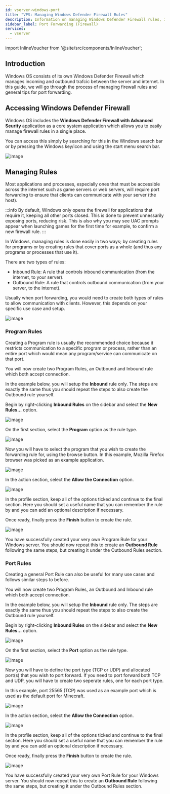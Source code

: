 ```yaml
---
id: vserver-windows-port
title: "VPS: Managing Windows Defender Firewall Rules"
description: Information on managing Windows Defender Firewall rules, including Port Forwarding, on your Windows VPS from ZAP-Hosting - ZAP-Hosting.com documentation
sidebar_label: Port Forwarding (Firewall)
services:
  - vserver
---
```


import InlineVoucher from '@site/src/components/InlineVoucher';

## Introduction

Windows OS consists of its own Windows Defender Firewall which manages incoming and outbound trafcic between the server and internet. In this guide, we will go through the process of managing firewall rules and general tips for port forwarding.

<InlineVoucher />

## Accessing Windows Defender Firewall

Windows OS includes the **Windows Defender Firewall with Advanced Seurity** application as a core system application which allows you to easily manage firewall rules in a single place.

You can access this simply by searching for this in the Windows search bar or by pressing the Windows key/icon and using the start menu search bar.

![image](https://screensaver01.zap-hosting.com/index.php/s/MEdQwo2do8zA84m/preview)

## Managing Rules

Most applications and processes, especially ones that must be accessible across the internet such as game servers or web servers, will require port forwarding to ensure that clients can communicate with your server (the host).

:::info
By default, Windows only opens the firewall for applications that require it, keeping all other ports closed. This is done to prevent unnessarily exposing ports, reducing risk. This is also why you may see UAC prompts appear when launching games for the first time for example, to confirm a new firewall rule.
:::

In Windows, managing rules is done easily in two ways; by creating rules for programs or by creating rules that cover ports as a whole (and thus any programs or processes that use it).

There are two types of rules:
- Inbound Rule: A rule that controls inbound communication (from the internet, to your server).
- Outbound Rule: A rule that controls outbound communication (from your server, to the internet).

Usually when port forwarding, you would need to create both types of rules to allow communication with clients. However, this depends on your specific use case and setup.

![image](https://screensaver01.zap-hosting.com/index.php/s/a8HCX6ZyWfemQtN/preview)

### Program Rules

Creating a Program rule is usually the recommended choice because it restricts communication to a specific program or process, rather than an entire port which would mean any program/service can communicate on that port.

You will now create two Program Rules, an Outbound and Inbound rule which both accept connection.

In the example below, you will setup the **Inbound** rule only. The steps are exactly the same thus you should repeat the steps to also create the Outbound rule yourself.

Begin by right-clicking **Inbound Rules** on the sidebar and select the **New Rules...** option.

![image](https://screensaver01.zap-hosting.com/index.php/s/mnZXWgEWyxSciE4/preview)

On the first section, select the **Program** option as the rule type.

![image](https://screensaver01.zap-hosting.com/index.php/s/NPm9ae8BsD78An9/preview)

Now you will have to select the program that you wish to create the forwarding rule for, using the browse button. In this example, Mozilla Firefox browser was picked as an example application.

![image](https://screensaver01.zap-hosting.com/index.php/s/XsS2iTa4JjXF8j5/preview)

In the action section, select the **Allow the Connection** option.

![image](https://screensaver01.zap-hosting.com/index.php/s/pnFz9EoxPqPT8xS/preview)

In the profile section, keep all of the options ticked and continue to the final section. Here you should set a useful name that you can remember the rule by and you can add an optional description if necessary.

Once ready, finally press the **Finish** button to create the rule.

![image](https://screensaver01.zap-hosting.com/index.php/s/dpWEYFYGtWQYkw3/preview)

You have successfully created your very own Program Rule for your Windows server. You should now repeat this to create an **Outbound Rule** following the same steps, but creating it under the Outbound Rules section.

### Port Rules

Creating a general Port Rule can also be useful for many use cases and follows similar steps to before.

You will now create two Program Rules, an Outbound and Inbound rule which both accept connection.

In the example below, you will setup the **Inbound** rule only. The steps are exactly the same thus you should repeat the steps to also create the Outbound rule yourself.

Begin by right-clicking **Inbound Rules** on the sidebar and select the **New Rules...** option.

![image](https://screensaver01.zap-hosting.com/index.php/s/mnZXWgEWyxSciE4/preview)

On the first section, select the **Port** option as the rule type.

![image](https://screensaver01.zap-hosting.com/index.php/s/eobA3wzbwQSqjpK/preview)

Now you will have to define the port type (TCP or UDP) and allocated port(s) that you wish to port forward. If you need to port forward both TCP and UDP, you will have to create two seperate rules, one for each port type.

In this example, port 25565 (TCP) was used as an example port which is used as the default port for Minecraft.

![image](https://screensaver01.zap-hosting.com/index.php/s/yMco5L6ERWiLEHk/preview)

In the action section, select the **Allow the Connection** option.

![image](https://screensaver01.zap-hosting.com/index.php/s/pnFz9EoxPqPT8xS/preview)

In the profile section, keep all of the options ticked and continue to the final section. Here you should set a useful name that you can remember the rule by and you can add an optional description if necessary.

Once ready, finally press the **Finish** button to create the rule.

![image](https://screensaver01.zap-hosting.com/index.php/s/Ro5k6JgTF73exoH/preview)

You have successfully created your very own Port Rule for your Windows server. You should now repeat this to create an **Outbound Rule** following the same steps, but creating it under the Outbound Rules section.